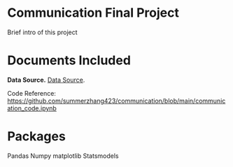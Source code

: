 Communication Final Project
=======
Brief intro of this project

# Documents Included
**Data Source.** [Data Source](https://github.com/summerzhang423/communication/blob/main/KelleyBlueBookData.csv). 

Code Reference: https://github.com/summerzhang423/communication/blob/main/communication_code.ipynb

# Packages
Pandas
Numpy
matplotlib
Statsmodels
